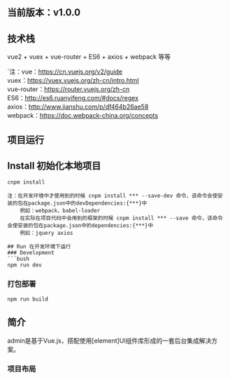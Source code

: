 ## 当前版本：v1.0.0

## 技术栈
vue2 + vuex + vue-router + ES6 + axios + webpack 等等

`注：vue：https://cn.vuejs.org/v2/guide<br>
    vuex：https://vuex.vuejs.org/zh-cn/intro.html<br>
    vue-router：https://router.vuejs.org/zh-cn<br>
    ES6：http://es6.ruanyifeng.com/#docs/regex<br>
    axios：http://www.jianshu.com/p/df464b26ae58<br>
    webpack：https://doc.webpack-china.org/concepts<br>


## 项目运行
## Install 初始化本地项目
```bush
cnpm install

注：在开发环境中才使用到的时候 cnpm install *** --save-dev 命令，该命令会使安装的包在package.json中的devDependencies:{***}中
    例如：webpack，babel-loader
    在实际在项目代码中会用到的框架的时候 cnpm install *** --save 命令，该命令会使安装的包在package.json中的dependencies:{***}中
    例如：jquery axios

## Run 在开发环境下运行
### Development
```bush
npm run dev
```
### 打包部署
```bush
npm run build
```

## 简介

admin是基于Vue.js，搭配使用[element]UI组件库形成的一套后台集成解决方案。

### 项目布局